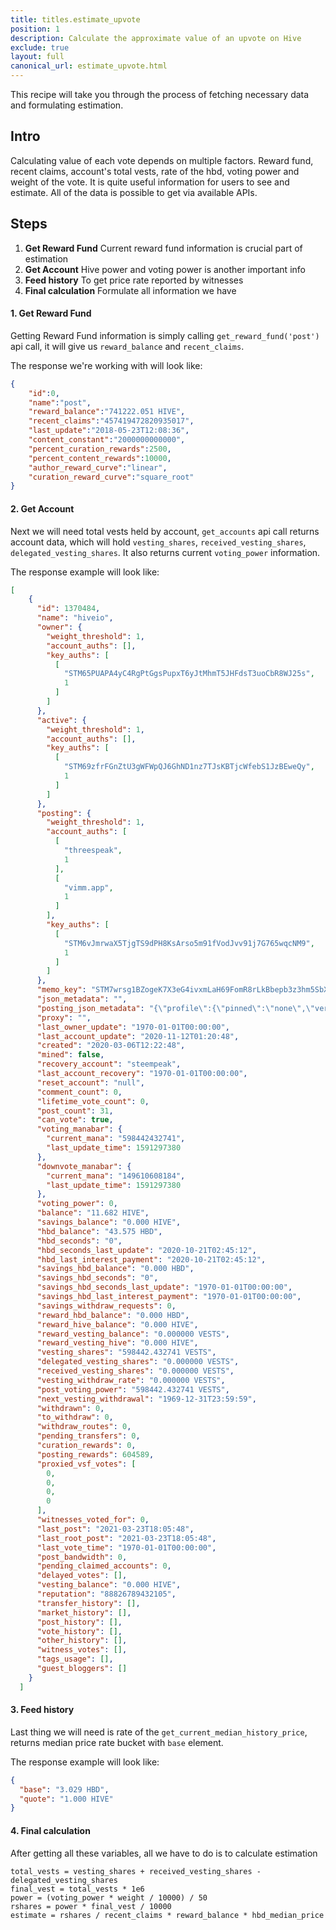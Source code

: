 ```yaml
---
title: titles.estimate_upvote
position: 1
description: Calculate the approximate value of an upvote on Hive
exclude: true
layout: full
canonical_url: estimate_upvote.html
---
```


This recipe will take you through the process of fetching necessary data and formulating estimation.

## Intro 

Calculating value of each vote depends on multiple factors. Reward fund, recent claims, account's total vests, rate of the hbd, voting power and weight of the vote. It is quite useful information for users to see and estimate. All of the data is possible to get via available APIs.

## Steps

1. **Get Reward Fund** Current reward fund information is crucial part of estimation
1. **Get Account** Hive power and voting power is another important info
1. **Feed history** To get price rate reported by witnesses
1. **Final calculation** Formulate all information we have


#### 1. Get Reward Fund

Getting Reward Fund information is simply calling `get_reward_fund('post')` api call, it will give us `reward_balance` and `recent_claims`.

The response we're working with will look like:

```json
{
	"id":0,
	"name":"post",
	"reward_balance":"741222.051 HIVE",
	"recent_claims":"457419472820935017",
	"last_update":"2018-05-23T12:08:36",
	"content_constant":"2000000000000",
	"percent_curation_rewards":2500,
	"percent_content_rewards":10000,
	"author_reward_curve":"linear",
	"curation_reward_curve":"square_root"
}
```

#### 2. Get Account

Next we will need total vests held by account, `get_accounts` api call returns account data, which will hold `vesting_shares`, `received_vesting_shares`, `delegated_vesting_shares`. It also returns current `voting_power` information.

The response example will look like:

```json
[
    {
      "id": 1370484,
      "name": "hiveio",
      "owner": {
        "weight_threshold": 1,
        "account_auths": [],
        "key_auths": [
          [
            "STM65PUAPA4yC4RgPtGgsPupxT6yJtMhmT5JHFdsT3uoCbR8WJ25s",
            1
          ]
        ]
      },
      "active": {
        "weight_threshold": 1,
        "account_auths": [],
        "key_auths": [
          [
            "STM69zfrFGnZtU3gWFWpQJ6GhND1nz7TJsKBTjcWfebS1JzBEweQy",
            1
          ]
        ]
      },
      "posting": {
        "weight_threshold": 1,
        "account_auths": [
          [
            "threespeak",
            1
          ],
          [
            "vimm.app",
            1
          ]
        ],
        "key_auths": [
          [
            "STM6vJmrwaX5TjgTS9dPH8KsArso5m91fVodJvv91j7G765wqcNM9",
            1
          ]
        ]
      },
      "memo_key": "STM7wrsg1BZogeK7X3eG4ivxmLaH69FomR8rLkBbepb3z3hm5SbXu",
      "json_metadata": "",
      "posting_json_metadata": "{\"profile\":{\"pinned\":\"none\",\"version\":2,\"website\":\"hive.io\",\"profile_image\":\"https://files.peakd.com/file/peakd-hive/hiveio/Jp2YHc6Q-hive-logo.png\",\"cover_image\":\"https://files.peakd.com/file/peakd-hive/hiveio/Xe1TcEBi-hive-banner.png\"}}",
      "proxy": "",
      "last_owner_update": "1970-01-01T00:00:00",
      "last_account_update": "2020-11-12T01:20:48",
      "created": "2020-03-06T12:22:48",
      "mined": false,
      "recovery_account": "steempeak",
      "last_account_recovery": "1970-01-01T00:00:00",
      "reset_account": "null",
      "comment_count": 0,
      "lifetime_vote_count": 0,
      "post_count": 31,
      "can_vote": true,
      "voting_manabar": {
        "current_mana": "598442432741",
        "last_update_time": 1591297380
      },
      "downvote_manabar": {
        "current_mana": "149610608184",
        "last_update_time": 1591297380
      },
      "voting_power": 0,
      "balance": "11.682 HIVE",
      "savings_balance": "0.000 HIVE",
      "hbd_balance": "43.575 HBD",
      "hbd_seconds": "0",
      "hbd_seconds_last_update": "2020-10-21T02:45:12",
      "hbd_last_interest_payment": "2020-10-21T02:45:12",
      "savings_hbd_balance": "0.000 HBD",
      "savings_hbd_seconds": "0",
      "savings_hbd_seconds_last_update": "1970-01-01T00:00:00",
      "savings_hbd_last_interest_payment": "1970-01-01T00:00:00",
      "savings_withdraw_requests": 0,
      "reward_hbd_balance": "0.000 HBD",
      "reward_hive_balance": "0.000 HIVE",
      "reward_vesting_balance": "0.000000 VESTS",
      "reward_vesting_hive": "0.000 HIVE",
      "vesting_shares": "598442.432741 VESTS",
      "delegated_vesting_shares": "0.000000 VESTS",
      "received_vesting_shares": "0.000000 VESTS",
      "vesting_withdraw_rate": "0.000000 VESTS",
      "post_voting_power": "598442.432741 VESTS",
      "next_vesting_withdrawal": "1969-12-31T23:59:59",
      "withdrawn": 0,
      "to_withdraw": 0,
      "withdraw_routes": 0,
      "pending_transfers": 0,
      "curation_rewards": 0,
      "posting_rewards": 604589,
      "proxied_vsf_votes": [
        0,
        0,
        0,
        0
      ],
      "witnesses_voted_for": 0,
      "last_post": "2021-03-23T18:05:48",
      "last_root_post": "2021-03-23T18:05:48",
      "last_vote_time": "1970-01-01T00:00:00",
      "post_bandwidth": 0,
      "pending_claimed_accounts": 0,
      "delayed_votes": [],
      "vesting_balance": "0.000 HIVE",
      "reputation": "88826789432105",
      "transfer_history": [],
      "market_history": [],
      "post_history": [],
      "vote_history": [],
      "other_history": [],
      "witness_votes": [],
      "tags_usage": [],
      "guest_bloggers": []
    }
  ]
  ```



#### 3. Feed history

Last thing we will need is rate of the `get_current_median_history_price`, returns median price rate bucket with `base` element.

The response example will look like:

```json
{
  "base": "3.029 HBD",
  "quote": "1.000 HIVE"
}
```

#### 4. Final calculation

After getting all these variables, all we have to do is to calculate estimation

```
total_vests = vesting_shares + received_vesting_shares - delegated_vesting_shares
final_vest = total_vests * 1e6
power = (voting_power * weight / 10000) / 50
rshares = power * final_vest / 10000
estimate = rshares / recent_claims * reward_balance * hbd_median_price
```
